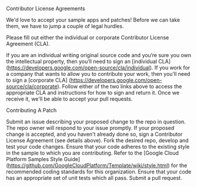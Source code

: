 Contributor License Agreements

We'd love to accept your sample apps and patches! Before we can take them, we have to jump a couple of legal hurdles.

Please fill out either the individual or corporate Contributor License Agreement (CLA).

If you are an individual writing original source code and you‘re sure you own the intellectual property, then you’ll need to sign an [individual CLA] (https://developers.google.com/open-source/cla/individual).
If you work for a company that wants to allow you to contribute your work, then you'll need to sign a [corporate CLA] (https://developers.google.com/open-source/cla/corporate).
Follow either of the two links above to access the appropriate CLA and instructions for how to sign and return it. Once we receive it, we'll be able to accept your pull requests.

Contributing A Patch

Submit an issue describing your proposed change to the repo in question.
The repo owner will respond to your issue promptly.
If your proposed change is accepted, and you haven't already done so, sign a Contributor License Agreement (see details above).
Fork the desired repo, develop and test your code changes.
Ensure that your code adheres to the existing style in the sample to which you are contributing. Refer to the [Google Cloud Platform Samples Style Guide] (https://github.com/GoogleCloudPlatform/Template/wiki/style.html) for the recommended coding standards for this organization.
Ensure that your code has an appropriate set of unit tests which all pass.
Submit a pull request.